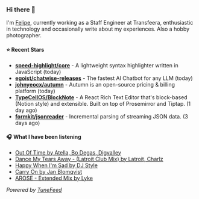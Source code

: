 ### Hi there 👋

I'm [Felipe](https://felipevm.com), currently working as a Staff Engineer at Transfeera, enthusiastic in technology and occasionally write about my experiences. Also a hobby photographer.

#### ⭐ Recent Stars
- **[speed-highlight/core](https://github.com/speed-highlight/core)** - A lightweight syntax highlighter written in JavaScript (today)
- **[egoist/chatwise-releases](https://github.com/egoist/chatwise-releases)** - The fastest AI Chatbot for any LLM (today)
- **[johnyeocx/autumn](https://github.com/johnyeocx/autumn)** - Autumn is an open-source pricing &amp; billing platform (today)
- **[TypeCellOS/BlockNote](https://github.com/TypeCellOS/BlockNote)** - A React Rich Text Editor that&#39;s block-based (Notion style) and extensible. Built on top of Prosemirror and Tiptap. (1 day ago)
- **[formkit/jsonreader](https://github.com/formkit/jsonreader)** - Incremental parsing of streaming JSON data. (3 days ago)

#### 🎧 What I have been listening
- [Out Of Time by Atella, Bo Degas, Digvalley](https://open.spotify.com/track/2Muiz7xzkylzQ6CDxSt9Z3)
- [Dance My Tears Away - (Latroit Club Mix) by Latroit, Charlz](https://open.spotify.com/track/4XNn3iaEu6MLiOnt5makMJ)
- [Happy When I&#39;m Sad by DJ Style](https://open.spotify.com/track/1CIix2eDjmW0G0V7asMFwT)
- [Carry On by Jan Blomqvist](https://open.spotify.com/track/3hucdxi6O721UKCl1ROYps)
- [AROSE - Extended Mix by Lyke](https://open.spotify.com/track/15TDCivmjhmQL1VER0cV8L)

_Powered by [TuneFeed](https://tunefeed.app?ref=github.com)_
